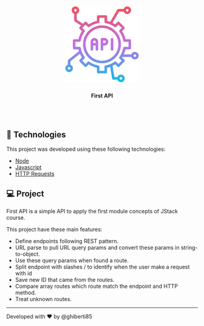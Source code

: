 <h1 align="center">
    <img alt="DevRadar" title="#delicinha" src="logo-api.svg" width="200px" />
</h1>

<h4 align="center">
  First API
</h4>

<br>
<br>

## 🚀  Technologies

This project was developed using these following technologies:

- [Node](https://nodejs.org/en/docs/)
- [Javascript](https://developer.mozilla.org/en-US/docs/Web/JavaScript)
- [HTTP Requests](https://developer.mozilla.org/en-US/docs/Web/HTTP/Methods)

## 💻  Project

First API is a simple API to apply the first module concepts of JStack course.

This project have these main features:

- Define endpoints following REST pattern.
- URL parse to pull URL query params and convert these params in string-to-object.
- Use these query params when found a route.
- Split endpoint with slashes / to identify when the user make a request with id
- Save new ID that came from the routes.
- Compare array routes which route match the endpoint and HTTP method.
- Treat unknown routes.

---

Developed with ♥ by @ghiberti85
